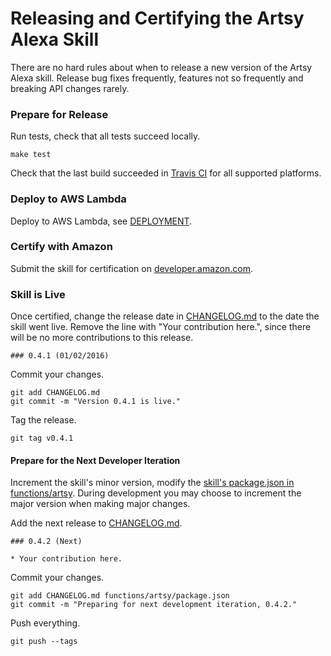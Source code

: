 # Releasing and Certifying the Artsy Alexa Skill

There are no hard rules about when to release a new version of the Artsy Alexa skill. Release bug fixes frequently, features not so frequently and breaking API changes rarely.

### Prepare for Release

Run tests, check that all tests succeed locally.

```
make test
```

Check that the last build succeeded in [Travis CI](https://travis-ci.org/artsy/elderfield) for all supported platforms.

### Deploy to AWS Lambda

Deploy to AWS Lambda, see [DEPLOYMENT](DEPLOYMENT.md).

### Certify with Amazon

Submit the skill for certification on [developer.amazon.com](https://developer.amazon.com).

### Skill is Live

Once certified, change the release date in [CHANGELOG.md](CHANGELOG.md) to the date the skill went live. Remove the line with "Your contribution here.", since there will be no more contributions to this release.

```
### 0.4.1 (01/02/2016)
```

Commit your changes.

```
git add CHANGELOG.md
git commit -m "Version 0.4.1 is live."
```

Tag the release.

```
git tag v0.4.1
```

#### Prepare for the Next Developer Iteration

Increment the skill's minor version, modify the [skill's package.json in functions/artsy](functions/artsy/package.json). During development you may choose to increment the major version when making major changes.

Add the next release to [CHANGELOG.md](CHANGELOG.md).

```
### 0.4.2 (Next)

* Your contribution here.
```

Commit your changes.

```
git add CHANGELOG.md functions/artsy/package.json
git commit -m "Preparing for next development iteration, 0.4.2."
```

Push everything.

```
git push --tags
```
